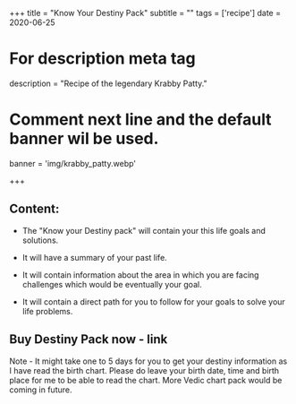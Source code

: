 +++
title = "Know Your Destiny Pack"
subtitle = ""
tags = ['recipe']
date = 2020-06-25

# For description meta tag
description = "Recipe of the legendary Krabby Patty."

# Comment next line and the default banner wil be used.
banner = 'img/krabby_patty.webp'

+++

## Content:

- The "Know your Destiny pack" will contain your this life goals and solutions.

- It will have a summary of your past life.

- It will contain information about the area in which you are facing challenges which would be eventually your goal.

- It will contain a direct path for you to follow for your goals to solve your life problems.


## Buy Destiny Pack now - link

Note - It might take one to 5 days for you to get your destiny information as I have read the birth chart. Please do leave your birth date, time and birth place for me to be able to read the chart. More Vedic chart pack would be coming in future.

